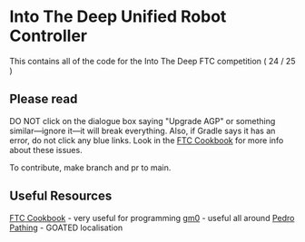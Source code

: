 # Into The Deep Unified Robot Controller

This contains all of the code for the Into The Deep FTC competition ( 24 / 25 )

## Please read

DO NOT click on the dialogue box saying "Upgrade AGP" or something similar—ignore it—it will break everything. Also, if Gradle says it has an error, do not click any blue links. Look in the [FTC Cookbook](https://cookbook.dairy.foundation/introduction.html) for more info about these issues.

To contribute, make branch and pr to main.

## Useful Resources 

[FTC Cookbook](https://cookbook.dairy.foundation/introduction.html) - very useful for programming
[gm0](https://gm0.org/en/latest/) - useful all around
[Pedro Pathing](https://pedropathing.com/) - GOATED localisation
